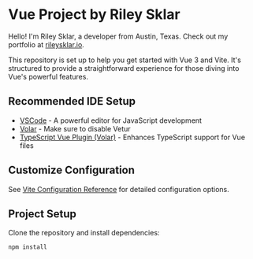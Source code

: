 # Vue Project by Riley Sklar

Hello! I'm Riley Sklar, a developer from Austin, Texas. Check out my portfolio at [rileysklar.io](https://rileysklar.io).

This repository is set up to help you get started with Vue 3 and Vite. It's structured to provide a straightforward experience for those diving into Vue's powerful features.

## Recommended IDE Setup

- [VSCode](https://code.visualstudio.com/) - A powerful editor for JavaScript development
- [Volar](https://marketplace.visualstudio.com/items?itemName=Vue.volar) - Make sure to disable Vetur
- [TypeScript Vue Plugin (Volar)](https://marketplace.visualstudio.com/items?itemName=Vue.vscode-typescript-vue-plugin) - Enhances TypeScript support for Vue files

## Customize Configuration

See [Vite Configuration Reference](https://vitejs.dev/config/) for detailed configuration options.

## Project Setup

Clone the repository and install dependencies:

```sh
npm install
```
